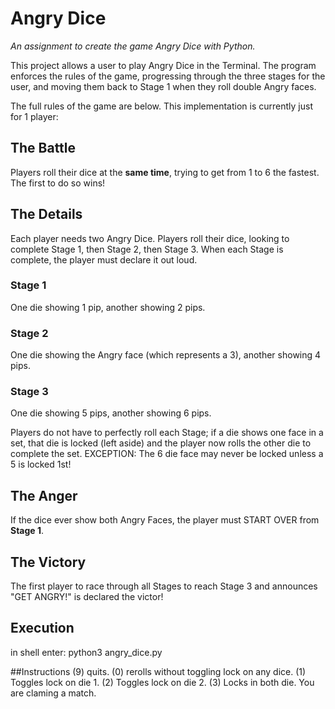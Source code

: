 # Angry Dice
_An assignment to create the game Angry Dice with Python._

This project allows a user to play Angry Dice in the Terminal.
The program enforces the rules of the game, progressing through the three stages for the user, and moving them back to Stage 1 when they roll double Angry faces.

The full rules of the game are below. This implementation is currently just for 1 player:

## The Battle
Players roll their dice at the **same time**, trying to get from 1 to 6 the
fastest. The first to do so wins!

## The Details
Each player needs two Angry Dice. Players roll their dice, looking to complete
Stage 1, then Stage 2, then Stage 3. When each Stage is complete, the player
must declare it out loud.

### Stage 1
One die showing 1 pip, another showing 2 pips.

### Stage 2
One die showing the Angry face (which represents a 3), another showing 4 pips.

### Stage 3
One die showing 5 pips, another showing 6 pips.

Players do not have to perfectly roll each Stage; if a die shows one face in a
set, that die is locked (left aside) and the player now rolls the other die
to complete the set. EXCEPTION: The 6 die face may never be locked unless a 5 is locked 1st!

## The Anger
If the dice ever show both Angry Faces, the player must START OVER from **Stage 1**.

## The Victory
The first player to race through all Stages to reach Stage 3 and announces
"GET ANGRY!" is declared the victor!

## Execution
in shell enter:
python3 angry_dice.py

##Instructions
(9) quits.
(0) rerolls without toggling lock on any dice.
(1) Toggles lock on die 1. 
(2) Toggles lock on die 2.
(3) Locks in both die. You are claming a match.